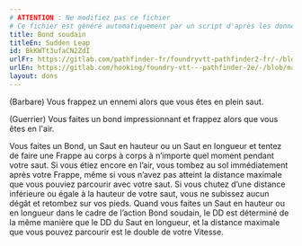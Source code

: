 ```yaml
---
# ATTENTION : Ne modifiez pas ce fichier
# Ce fichier est généré automatiquement par un script d'après les données du module Foundry VTT officiel et de sa traduction
title: Bond soudain
titleEn: Sudden Leap
id: BkKWTt3ufaCN2ZdI
urlFr: https://gitlab.com/pathfinder-fr/foundryvtt-pathfinder2-fr/-/blob/master/data/feats/BkKWTt3ufaCN2ZdI.htm
urlEn: https://gitlab.com/hooking/foundry-vtt---pathfinder-2e/-/blob/master/packs/data/feats.db/sudden-leap.json
layout: dons
---
```

(Barbare) Vous frappez un ennemi alors que vous êtes en plein saut.

(Guerrier) Vous faites un bond impressionnant et frappez alors que vous êtes en l'air.

Vous faites un Bond, un Saut en hauteur ou un Saut en longueur et tentez de faire une Frappe au corps à corps à n’importe quel moment pendant votre saut. Si vous étiez encore en l’air, vous tombez au sol immédiatement après votre Frappe, même si vous n’avez pas atteint la distance maximale que vous pouviez parcourir avec votre saut. Si vous chutez d’une distance inférieure ou égale à la hauteur de votre saut, vous ne subissez aucun dégât et retombez sur vos pieds. Quand vous faites un Saut en hauteur ou en longueur dans le cadre de l’action Bond soudain, le DD est déterminé de la même manière que le DD du Saut en longueur, et la distance maximale que vous pouvez parcourir est le double de votre Vitesse.
